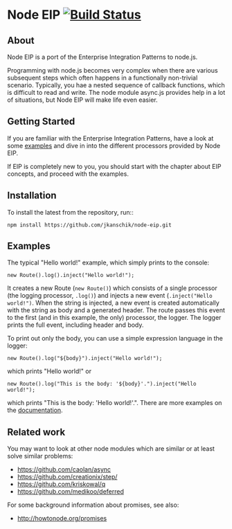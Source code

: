 # Node EIP [![Build Status](https://secure.travis-ci.org/jkanschik/node-eip.png)](http://travis-ci.org/jkanschik/node-eip)

## About 

Node EIP is a port of the Enterprise Integration Patterns to node.js.

Programming with node.js becomes very complex when there are various subsequent steps
which often happens in a functionally non-trivial scenario.
Typically, you hae a nested sequence of callback functions, which is difficult to read and write.
The node module async.js provides help in a lot of situations, but Node EIP will make life even easier.

## Getting Started

If you are familiar with the Enterprise Integration Patterns, have a look at some [examples](http://jkanschik.github.com/node-eip/doc/general/examples)
and dive in into the different processors provided by Node EIP.

If EIP is completely new to you, you should start with the chapter about EIP concepts, and proceed with the examples. 

## Installation

To install the latest from the repository, run::

    npm install https://github.com/jkanschik/node-eip.git

## Examples

The typical "Hello world!" example, which simply prints to the console:

    new Route().log().inject("Hello world!");
    
It creates a new Route (`new Route()`)
which consists of a single processor (the logging processor, `.log()`)
and injects a new event (`.inject("Hello world!")`.
When the string is injected, a new event is created automatically with the string as body and a generated header.
The route passes this event to the first (and in this example, the only) processor, the logger.
The logger prints the full event, including header and body.

To print out only the body, you can use a simple expression language in the logger:

    new Route().log("${body}").inject("Hello world!");

which prints "Hello world!" or

	new Route().log("This is the body: '${body}'.").inject("Hello world!");
	
which prints "This is the body: 'Hello world!'.".
There are more examples on the [documentation](http://jkanschik.github.com/node-eip/doc/).

## Related work

You may want to look at other node modules which are similar or at least solve similar problems:

* https://github.com/caolan/async
* https://github.com/creationix/step/
* https://github.com/kriskowal/q
* https://github.com/medikoo/deferred

For some background information about promises, see also:

* http://howtonode.org/promises